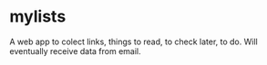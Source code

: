 mylists
=======

A web app to colect links, things to read, to check later, to do. Will eventually receive data from email.
